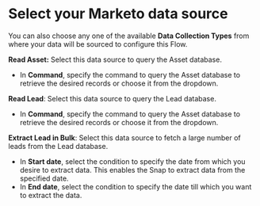 # Select your Marketo data source

You can also choose any one of the available **Data Collection Types** from where your data will be sourced to configure this Flow. 

**Read Asset:** Select this data source to query the Asset database.

* In **Command**, specify the command to query the Asset database to retrieve the desired records or choose it from the dropdown. 

**Read Lead**: Select this data source to query the Lead database.

* In **Command**, specify the command to query the Asset database to retrieve the desired records or choose it from the dropdown. 

**Extract Lead in Bulk**: Select this data source to fetch a large number of leads from the Lead database.

* In **Start date**, select the condition to specify the date from which you desire to extract data. This enables the Snap to extract data from the specified date.
* In **End date**, select the condition to specify the date till which you want to extract the data.



